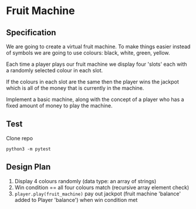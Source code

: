 # Fruit Machine

## Specification

We are going to create a virtual fruit machine. To make things easier instead of symbols we are going to use colours: black, white, green, yellow.

Each time a player plays our fruit machine we display four 'slots' each with a randomly selected colour in each slot.

If the colours in each slot are the same then the player wins the jackpot which is all of the money that is currently in the machine.

Implement a basic machine, along with the concept of a player who has a fixed amount of money to play the machine.

## Test

Clone repo
```
python3 -m pytest
```

## Design Plan

1. Display 4 colours randomly (data type: an array of strings)
2. Win condition == all four colours match (recursive array element check)
3. `player.play(fruit_machine)` pay out jackpot (fruit machine 'balance' added to Player 'balance') when win condition met
